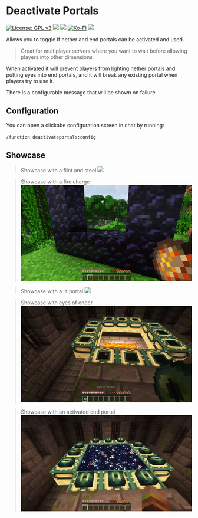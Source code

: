 # Deactivate Portals
[![License: GPL v3](https://img.shields.io/badge/License-GPLv3-blue.svg?style=for-the-badge)](https://www.gnu.org/licenses/gpl-3.0)
![](https://img.shields.io/badge/Minecraft-1.19-green?style=for-the-badge)
[![](https://img.shields.io/badge/dynamic/json?style=for-the-badge&logo=modrinth&url=https://api.modrinth.com/v2/project/tc-deactivate-portals&label=Modrinth&query=$.downloads&color=#00AF5C)](https://modrinth.com/datapack/tc-deactivate-portals)
[![Ko-Fi](https://img.shields.io/badge/Ko--fi-F16061?style=for-the-badge&logo=ko-fi&logoColor=white)](https://ko-fi.com/tayacrystal)
[![](https://img.shields.io/badge/Made%20by-Taya-ee82ee?style=for-the-badge)](https://taya.one)

Allows you to toggle if nether and end portals can be activated and used.

> Great for multiplayer servers where you want to wait before allowing players into other dimensions

When activated it will prevent players from lighting nether portals and putting eyes into end portals, and it will break any existing portal when players try to use it.

There is a configurable message that will be shown on failure

## Configuration
You can open a clickabe configuration screen in chat by running:

`/function deactivateportals:config`

## Showcase

> Showcase with a flint and steel
![](nether_1.gif)

> Showcase with a fire charge
![](nether_2.gif)

> Showcase with a lit portal
![](nether_3.gif)

> Showcase with eyes of ender
![](end_1.gif)

> Showcase with an activated end portal
![](end_2.gif)